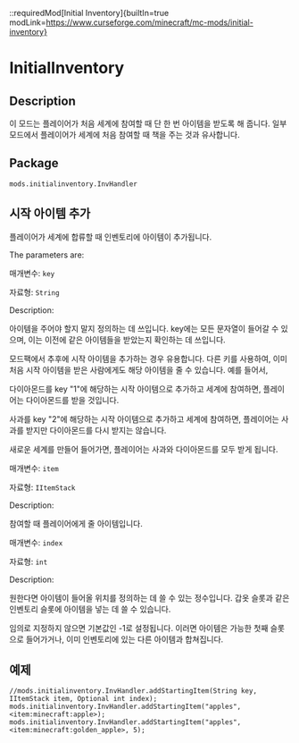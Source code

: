 ::requiredMod[Initial Inventory]{builtIn=true modLink=https://www.curseforge.com/minecraft/mc-mods/initial-inventory}

# InitialInventory

## Description

이 모드는 플레이어가 처음 세계에 참여할 때 단 한 번 아이템을 받도록 해 줍니다. 일부 모드에서 플레이어가 세계에 처음 참여할 때 책을 주는 것과 유사합니다.

## Package
`mods.initialinventory.InvHandler`

## 시작 아이템 추가

플레이어가 세계에 합류할 때 인벤토리에 아이템이 추가됩니다.

The parameters are:


매개변수: `key`

자료형: `String`

Description:

아이템을 주어야 할지 말지 정의하는 데 쓰입니다. key에는 모든 문자열이 들어갈 수 있으며, 이는 이전에 같은 아이템들을 받았는지 확인하는 데 쓰입니다.

모드팩에서 추후에 시작 아이템을 추가하는 경우 유용합니다. 다른 키를 사용하여, 이미 처음 시작 아이템을 받은 사람에게도 해당 아이템을 줄 수 있습니다. 예를 들어서,

다이아몬드를 key "1"에 해당하는 시작 아이템으로 추가하고 세계에 참여하면, 플레이어는 다이아몬드를 받을 것입니다.

사과를 key "2"에 해당하는 시작 아이템으로 추가하고 세계에 참여하면, 플레이어는 사과를 받지만 다이아몬드를 다시 받지는 않습니다.

새로운 세계를 만들어 들어가면, 플레이어는 사과와 다이아몬드를 모두 받게 됩니다.

매개변수: `item`

자료형: `IItemStack`

Description:

참여할 때 플레이어에게 줄 아이템입니다.

매개변수: `index`

자료형: `int`

Description:

원한다면 아이템이 들어올 위치를 정의하는 데 쓸 수 있는 정수입니다. 갑옷 슬롯과 같은 인벤토리 슬롯에 아이템을 넣는 데 쓸 수 있습니다.

임의로 지정하지 않으면 기본값인 -1로 설정됩니다. 이러면 아이템은 가능한 첫째 슬롯으로 들어가거나, 이미 인벤토리에 있는 다른 아이템과 합쳐집니다.


## 예제

```zenscript
//mods.initialinventory.InvHandler.addStartingItem(String key, IItemStack item, Optional int index);
mods.initialinventory.InvHandler.addStartingItem("apples", <item:minecraft:apple>);
mods.initialinventory.InvHandler.addStartingItem("apples", <item:minecraft:golden_apple>, 5);
```


